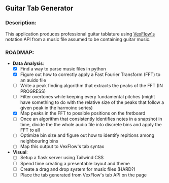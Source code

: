 ## Guitar Tab Generator

### Description:
This application produces professional guitar tablature using [VexFlow's](https://vexflow.com/) notation API from a music file assumed to be containing guitar music.

### ROADMAP:
  - **Data Analysis**:
    - [x] Find a way to parse music files in python
    - [x] Figure out how to correctly apply a Fast Fourier Transform (FFT) to an auido file
    - [ ] Write a peak finding algorithm that extracts the peaks of the FFT (IN PROGRESS)
    - [ ] Filter overtones while keeping every fundamental pitches (might have something to do with the relative size of the peaks that follow a given peak in the harmoinc series)
    - [x] Map peaks in the FFT to possible positions on the fretboard
    - [ ] Once an algorithm that consistently identifies notes in a snapshot in time, divide the the whole audio file into discrete bins and apply the FFT to all
    - [ ] Optimize bin size and figure out how to identify repitions among neighbouring bins
    - [ ] Map this output to VexFlow's tab syntax
  - **Visual**:
    - [ ] Setup a flask server using Tailwind CSS
    - [ ] Spend time creating a presentable layout and theme
    - [ ] Create a drag and drop system for music files (HARD?)
    - [ ] Place the tab generated from VexFlow's tab API on the page
